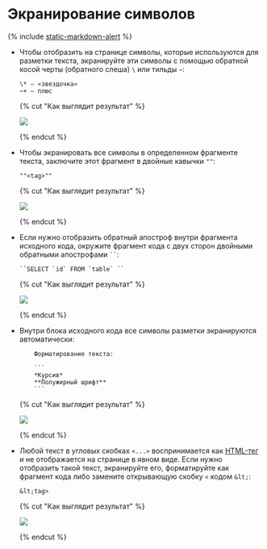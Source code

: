 # Экранирование символов

{% include [static-markdown-alert](../../_includes/wiki/static-markdown-alert.md) %}

* Чтобы отобразить на странице символы, которые используются для разметки текста, экранируйте эти символы с помощью обратной косой черты (обратного слеша) `\` или тильды `~`:
 
    ```
    \* — «звездочка»
    ~+ — плюс
    ```

    {% cut "Как выглядит результат" %}

    ![](../../_assets/wiki/escape-symbols.png)

    {% endcut %}

* Чтобы экранировать все символы в определенном фрагменте текста, заключите этот фрагмент в двойные кавычки `""`:

    ```
    ""<tag>""
    ```

    {% cut "Как выглядит результат" %}

    ![](../../_assets/wiki/escape-tag.png)

    {% endcut %}
    
* Если нужно отобразить обратный апостроф внутри фрагмента исходного кода, окружите фрагмент кода с двух сторон двойными обратными апострофами ` `` `:

    ```
    ``SELECT `id` FROM `table` ``
    ``` 

    {% cut "Как выглядит результат" %}

    ![](../../_assets/wiki/escape-backtick.png)

    {% endcut %}

* Внутри блока исходного кода все символы разметки экранируются автоматически: 

    ```
        Форматирование текста: 
        
        ```
        *Курсив*
        **Полужирный шрифт**
        ```
    
    ```
    {% cut "Как выглядит результат" %}

    ![](../../_assets/wiki/escape-codeblock.png)

    {% endcut %}

* Любой текст в угловых скобках `<...>` воспринимается как [HTML-тег](html-code.md) и не отображается на странице в явном виде. Если нужно отобразить такой текст, экранируйте его, форматируйте как фрагмент кода либо замените открывающую скобку `<` кодом `&lt;`:

    ```
    &lt;tag>
    ```

    {% cut "Как выглядит результат" %}

    ![](../../_assets/wiki/escape-tag.png)

    {% endcut %}